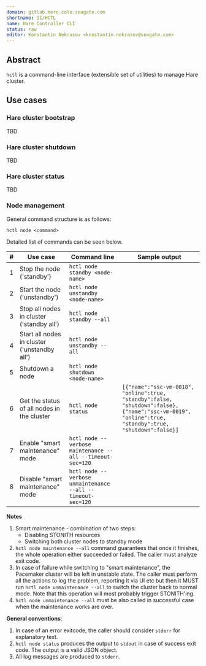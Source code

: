 ```yaml
---
domain: gitlab.mero.colo.seagate.com
shortname: 11/HCTL
name: Hare Controller CLI
status: raw
editor: Konstantin Nekrasov <konstantin.nekrasov@seagate.com>
---
```


## Abstract

`hctl` is a command-line interface (extensible set of utilities) to manage Hare cluster.

## Use cases

### Hare cluster bootstrap

TBD

### Hare cluster shutdown

TBD

### Hare cluster status

TBD

### Node management

General command structure is as follows:

```
hctl node <command>
```
Detailed list of commands can be seen below.

|#|Use case|Command line|Sample output|
|-|--------|------------|-------------|
|1|Stop the node ('standby')|`hctl node standby <node-name>`| |
|2|Start the node ('unstandby')|`hctl node unstandby <node-name>`| |
|3|Stop all nodes in cluster ('standby all')|`hctl node standby --all`| |
|4|Start all nodes in cluster ('unstandby all')|`hctl node unstandby --all`| |
|5|Shutdown a node|`hctl node shutdown <node-name>`| |
|6|Get the status of all nodes in the cluster|`hctl node status`|`[{"name":"ssc-vm-0018", "online":true, "standby":false, "shutdown":false}, {"name":"ssc-vm-0019", "online":true, "standby":true, "shutdown":false}]`|
|7|Enable "smart maintenance" mode |`hctl node --verbose maintenance --all --timeout-sec=120`| |
|8|Disable "smart maintenance" mode |`hctl node --verbose unmaintenance --all --timeout-sec=120`| |

**Notes**
1. Smart maintenance - combination of two steps:
   - Disabling STONITH resources
   - Switching both cluster nodes to standby mode
2. `hctl node maintenance --all` command guarantees that once it finishes, the whole operation either succeeded or failed. The caller must analyze exit code.
3. In case of failure while switching to "smart maintenance", the Pacemaker cluster will be left in unstable state. The caller must perform all the actions to log the problem, reporting it via UI etc but then it MUST run `hctl node unmaintenance --all` to switch the cluster back to normal mode. Note that this operation will most probably trigger STONITH'ing.
4. `hctl node unmaintenance --all` must be also called in successful case when the maintenance works are over.

**General conventions**:
1. In case of an error exitcode, the caller should consider `stderr` for explanatory text.
2. `hctl node status` produces the output to `stdout` in case of success exit code. The output is a valid JSON object.
3. All log messages are produced to `stderr`.
